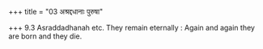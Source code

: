 +++
title = "03 अश्रद्दधानाः पुरुषा"

+++
9.3 Asraddadhanah etc. They remain eternally : Again and again they are
born and they die.
